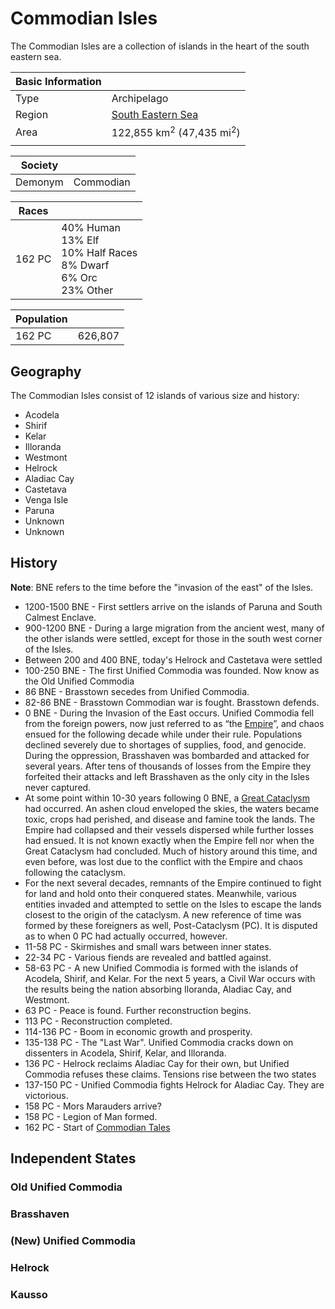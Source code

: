 # Commodian Isles

The Commodian Isles are a collection of islands in the heart of the south eastern sea.

| Basic Information |  |
| - | - |
| Type | Archipelago |
| Region | [South Eastern Sea](../Planes/pulchra.md#south-eastern-corner) |
| Area | 122,855 km<sup>2</sup> (47,435 mi<sup>2</sup>)  |
|  |  |

| Society | |
| - | - |
| Demonym | Commodian |

| Races | |
| - | - |
| 162 PC | 40% Human<br>13% Elf<br>10% Half Races<br>8% Dwarf<br>6% Orc<br>23% Other |

| Population | |
| - | - |
| 162 PC | 626,807 |

## Geography

The Commodian Isles consist of 12 islands of various size and history:

- Acodela
- Shirif
- Kelar
- Illoranda
- Westmont
- Helrock
- Aladiac Cay
- Castetava
- Venga Isle
- Paruna
- Unknown
- Unknown

## History

**Note**: BNE refers to the time before the "invasion of the east" of the Isles.

- 1200-1500 BNE - First settlers arrive on the islands of Paruna and South Calmest Enclave.
- 900-1200 BNE - During a large migration from the ancient west, many of the other islands were settled, except for those in the south west corner of the Isles.
- Between 200 and 400 BNE, today's Helrock and Castetava were settled
- 100-250 BNE - The first Unified Commodia was founded. Now know as the Old Unified Commodia
- 86 BNE - Brasstown secedes from Unified Commodia.
- 82-86 BNE - Brasstown Commodian war is fought. Brasstown defends.
- 0 BNE - During the Invasion of the East occurs. Unified Commodia fell from the foreign powers, now just referred to as “the [Empire](../../Factions/Nations/caelian_empire.md)”, and chaos ensued for the following decade while under their rule. Populations declined severely due to shortages of supplies, food, and genocide. During the oppression, Brasshaven was bombarded and attacked for several years. After tens of thousands of losses from the Empire they forfeited their attacks and left Brasshaven as the only city in the Isles never captured.
- At some point within 10-30 years following 0 BNE, a [Great Cataclysm](../../Events/great_cataclysm.md) had occurred. An ashen cloud enveloped the skies, the waters became toxic, crops had perished, and disease and famine took the lands. The Empire had collapsed and their vessels dispersed while further losses had ensued. It is not known exactly when the Empire fell nor when the Great Cataclysm had concluded. Much of history around this time, and even before, was lost due to the conflict with the Empire and chaos following the cataclysm.
- For the next several decades, remnants of the Empire continued to fight for land and hold onto their conquered states. Meanwhile, various entities invaded and attempted to settle on the Isles to escape the lands closest to the origin of the cataclysm. A new reference of time was formed by these foreigners as well, Post-Cataclysm (PC). It is disputed as to when 0 PC had actually occurred, however.
- 11-58 PC - Skirmishes and small wars between inner states.
- 22-34 PC - Various fiends are revealed and battled against.
- 58-63 PC - A new Unified Commodia is formed with the islands of Acodela, Shirif, and Kelar. For the next 5 years, a Civil War occurs with the results being the nation absorbing Iloranda, Aladiac Cay, and Westmont. 
- 63 PC - Peace is found. Further reconstruction begins.
- 113 PC - Reconstruction completed.
- 114-136 PC - Boom in economic growth and prosperity.
- 135-138 PC - The "Last War". Unified Commodia cracks down on dissenters in Acodela, Shirif, Kelar, and Illoranda.
- 136 PC - Helrock reclaims Aladiac Cay for their own, but Unified Commodia refuses these claims. Tensions rise between the two states
- 137-150 PC - Unified Commodia fights Helrock for Aladiac Cay. They are victorious.
- 158 PC - Mors Marauders arrive?
- 158 PC - Legion of Man formed.
- 162 PC - Start of [Commodian Tales](../../Campaigns/commodian_tales.md)

## Independent States

### Old Unified Commodia

### Brasshaven

### (New) Unified Commodia

### Helrock

### Kausso